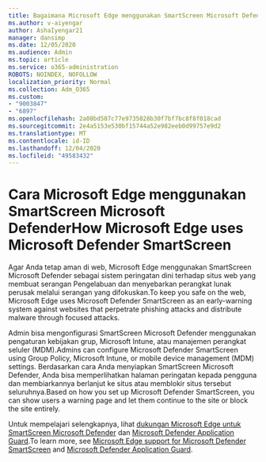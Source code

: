 ```yaml
---
title: Bagaimana Microsoft Edge menggunakan SmartScreen Microsoft Defender?
ms.author: v-aiyengar
author: AshaIyengar21
manager: dansimp
ms.date: 12/05/2020
ms.audience: Admin
ms.topic: article
ms.service: o365-administration
ROBOTS: NOINDEX, NOFOLLOW
localization_priority: Normal
ms.collection: Adm_O365
ms.custom:
- "9003847"
- "6897"
ms.openlocfilehash: 2a08bd507c77e9735028b30f7bf7bc8f8f018cad
ms.sourcegitcommit: 2e4a5153e530bf15744a52e982eeb0d99757e9d2
ms.translationtype: MT
ms.contentlocale: id-ID
ms.lasthandoff: 12/04/2020
ms.locfileid: "49583432"
---
```

# <a name="how-microsoft-edge-uses-microsoft-defender-smartscreen"></a><span data-ttu-id="daadd-102">Cara Microsoft Edge menggunakan SmartScreen Microsoft Defender</span><span class="sxs-lookup"><span data-stu-id="daadd-102">How Microsoft Edge uses Microsoft Defender SmartScreen</span></span>

<span data-ttu-id="daadd-103">Agar Anda tetap aman di web, Microsoft Edge menggunakan SmartScreen Microsoft Defender sebagai sistem peringatan dini terhadap situs web yang membuat serangan Pengelabuan dan menyebarkan perangkat lunak perusak melalui serangan yang difokuskan.</span><span class="sxs-lookup"><span data-stu-id="daadd-103">To keep you safe on the web, Microsoft Edge uses Microsoft Defender SmartScreen as an early-warning system against websites that perpetrate phishing attacks and distribute malware through focused attacks.</span></span>

<span data-ttu-id="daadd-104">Admin bisa mengonfigurasi SmartScreen Microsoft Defender menggunakan pengaturan kebijakan grup, Microsoft Intune, atau manajemen perangkat seluler (MDM).</span><span class="sxs-lookup"><span data-stu-id="daadd-104">Admins can configure Microsoft Defender SmartScreen using Group Policy, Microsoft Intune, or mobile device management (MDM) settings.</span></span> <span data-ttu-id="daadd-105">Berdasarkan cara Anda menyiapkan SmartScreen Microsoft Defender, Anda bisa memperlihatkan halaman peringatan kepada pengguna dan membiarkannya berlanjut ke situs atau memblokir situs tersebut seluruhnya.</span><span class="sxs-lookup"><span data-stu-id="daadd-105">Based on how you set up Microsoft Defender SmartScreen, you can show users a warning page and let them continue to the site or block the site entirely.</span></span>

<span data-ttu-id="daadd-106">Untuk mempelajari selengkapnya, lihat [dukungan Microsoft Edge untuk SmartScreen Microsoft Defender](https://go.microsoft.com/fwlink/?linkid=2133081) dan [Microsoft Defender Application Guard](https://go.microsoft.com/fwlink/?linkid=2132839).</span><span class="sxs-lookup"><span data-stu-id="daadd-106">To learn more, see [Microsoft Edge support for Microsoft Defender SmartScreen](https://go.microsoft.com/fwlink/?linkid=2133081) and [Microsoft Defender Application Guard](https://go.microsoft.com/fwlink/?linkid=2132839).</span></span>